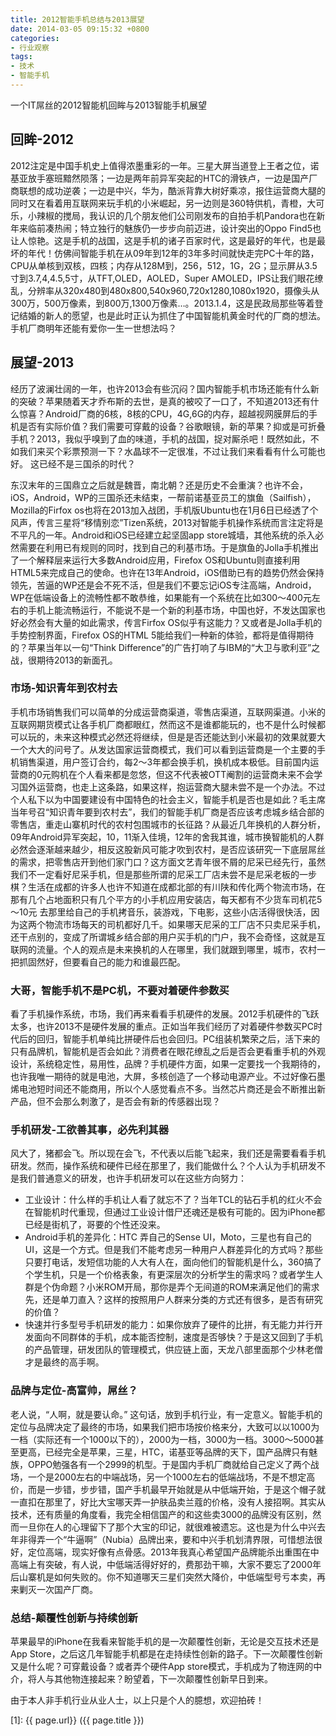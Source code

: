 ```yaml
---
title: 2012智能手机总结与2013展望
date: 2014-03-05 09:15:32 +0800
categories:
- 行业观察
tags:
- 技术
- 智能手机
---
```



一个IT屌丝的2012智能机回眸与2013智能手机展望

## **回眸-2012**

2012注定是中国手机史上值得浓墨重彩的一年。三星大屏当道登上王者之位，诺基亚放手塞班黯然陨落；一边是两年前异军突起的HTC的滑铁卢，一边是国产厂商联想的成功逆袭；一边是中兴，华为，酷派背靠大树好乘凉，报住运营商大腿的同时又在看着用互联网来玩手机的小米崛起，另一边则是360特供机，青橙，大可乐，小辣椒的搅局，我认识的几个朋友他们公司刚发布的自拍手机Pandora也在新年来临前凑热闹；特立独行的魅族仍一步步向前迈进，设计突出的Oppo Find5也让人惊艳。这是手机的战国，这是手机的诸子百家时代，这是最好的年代，也是最坏的年代！仿佛间智能手机在从09年到12年的3年多时间就快走完PC十年的路，CPU从单核到双核，四核；内存从128M到，256，512，1G，2G；显示屏从3.5寸到3.7,4,4.5,5寸，从TFT,OLED，AOLED，Super AMOLED，IPS让我们眼花缭乱，分辨率从320x480到480x800,540x960,720x1280,1080x1920，摄像头从300万，500万像素，到800万,1300万像素…。2013.1.4，这是民政局那些等着登记结婚的新人的愿望，也是此时正认为抓住了中国智能机黄金时代的厂商的想法。手机厂商明年还能有爱你一生一世想法吗？

## **展望-2013**

经历了波澜壮阔的一年，也许2013会有些沉闷？国内智能手机市场还能有什么新的突破？苹果随着天才乔布斯的去世，是真的被咬了一口了，不知道2013还有什么惊喜？Android厂商的6核，8核的CPU，4G,6G的内存，超越视网膜屏后的手机是否有实际价值？我们需要可穿戴的设备？谷歌眼镜，新的苹果？抑或是可折叠手机？2013，我似乎嗅到了血的味道，手机的战国，捉对厮杀吧！既然如此，不如我们来买个彩票预测一下？水晶球不一定很准，不过让我们来看看有什么可能也好。
这已经不是三国杀的时代？

东汉末年的三国鼎立之后就是魏晋，南北朝？还是历史不会重演？也许不会，iOS，Android，WP的三国杀还未结束，一帮前诺基亚员工的旗鱼（Sailfish），Mozilla的Firfox os也将在2013加入战团，手机版Ubuntu也在1月6日已经透了个风声，传言三星将“移情别恋”Tizen系统，2013对智能手机操作系统而言注定将是不平凡的一年。Android和iOS已经建立起坚固app store城墙，其他系统的杀入必然需要在利用已有规则的同时，找到自己的利基市场。于是旗鱼的Jolla手机推出了一个解释层来运行大多数Android应用，Firefox OS和Ubuntu则直接利用HTML5来完成自己的使命。也许在13年Android，iOS借助已有的趋势仍然会保持领先，苦逼的WP还是会不死不活，但是我们不要忘记iOS专注高端，Android，WP在低端设备上的流畅性都不敢恭维，如果能有一个系统在比如300～400元左右的手机上能流畅运行，不能说不是一个新的利基市场，中国也好，不发达国家也好必然会有大量的如此需求，传言Firfox OS似乎有这能力？又或者是Jolla手机的手势控制界面，Firefox OS的HTML 5能给我们一种新的体验，都将是值得期待的？苹果当年以一句“Think Difference”的广告打响了与IBM的“大卫与歌利亚”之战，很期待2013的新面孔。

### **市场-知识青年到农村去**

手机市场销售我们可以简单的分成运营商渠道，零售店渠道，互联网渠道。小米的互联网期货模式让各手机厂商都眼红，然而这不是谁都能玩的，也不是什么时候都可以玩的，未来这种模式必然还将继续，但是是否还能达到小米最初的效果就要大一个大大的问号了。从发达国家运营商模式，我们可以看到运营商是一个主要的手机销售渠道，用户签订合约，每2～3年都会换手机，换机成本极低。目前国内运营商的0元购机在个人看来都是忽悠，但这不代表被OTT阉割的运营商未来不会学习国外运营商，也走上这条路，如果这样，抱运营商大腿未尝不是一个办法。不过个人私下以为中国要建设有中国特色的社会主义，智能手机是否也是如此？毛主席当年号召“知识青年要到农村去”，我们的智能手机厂商是否应该考虑城乡结合部的零售店，重走山寨机时代的农村包围城市的长征路？从最近几年换机的人群分析，09年Android异军突起，10，11渐入佳境，12年的舍我其谁，城市换智能机的人群必然会逐渐越来越少，相反这股新风可能才吹到农村，是否应该研究一下底层屌丝的需求，把零售店开到他们家门口？这方面文艺青年很不屑的尼采已经先行，虽然我们不一定看好尼采手机，但是那些所谓的尼采工厂店未尝不是尼采老板的一步棋？生活在成都的许多人也许不知道在成都北部的有川陕和传化两个物流市场，在那有几个占地面积只有几个平方的小手机应用安装店，每天都有不少货车司机花5～10元 去那里给自己的手机拷音乐，装游戏，下电影，这些小店活得很快活，因为这两个物流市场每天的司机都好几千。如果哪天尼采的工厂店不只卖尼采手机，还干点别的，变成了所谓城乡结合部的用户买手机的门户，我不会奇怪，这就是互联网的流量。个人的观点是未来换机的人在哪里，我们就跟到哪里，城市，农村一把抓固然好，但要看自己的能力和谁最匹配。

### **大哥，智能手机不是PC机，不要对着硬件参数买**

看了手机操作系统，市场，我们再来看看手机硬件的发展。2012手机硬件的飞跃太多，也许2013不是硬件发展的重点。正如当年我们经历了对着硬件参数买PC时代后的回归，智能手机单纯比拼硬件后也会回归。PC组装机繁荣之后，活下来的只有品牌机，智能机是否会如此？消费者在眼花缭乱之后是否会更看重手机的外观设计，系统稳定性，易用性，品牌？手机硬件方面，如果一定要找一个我期待的，也许我唯一期待的就是电池，大屏，多核创造了一个移动电源产业。不过好像石墨烯电池短时间还不能商用，所以个人感觉看点不多。当然芯片商还是会不断推出新产品，但不会那么刺激了，是否会有新的传感器出现？

### **手机研发-工欲善其事，必先利其器**

风大了，猪都会飞。所以现在会飞，不代表以后能飞起来，我们还是需要看看手机研发。然而，操作系统和硬件已经在那里了，我们能做什么？个人认为手机研发不是我们普通意义的研发，也许手机研发可以在这些方向努力：

+ 工业设计：什么样的手机让人看了就忘不了？当年TCL的钻石手机的红火不会在智能机时代重现，但通过工业设计借尸还魂还是极有可能的。因为iPhone都已经是街机了，哥要的个性还没来。
+ Android手机的差异化：HTC 弄自己的Sense UI，Moto，三星也有自己的UI，这是一个方式。但是我们不能考虑另一种用户人群差异化的方式吗？那些只要打电话，发短信功能的人大有人在，面向他们的智能机是什么，360搞了个学生机，只是一个价格表象，有更深层次的分析学生的需求吗？或者学生人群是个伪命题？小米ROM开局，那你是弄个无间道的ROM来满足他们的需求先，还是单刀直入？这样的按照用户人群来分类的方式还有很多，是否有研究的价值？
+ 快速并行多型号手机研发的能力：如果你放弃了硬件的比拼，有无能力并行开发面向不同群体的手机，成本能否控制，速度是否够快？于是这又回到了手机的产品管理，研发团队的管理模式，供应链上面，天龙八部里面那个少林老僧才是最终的高手啊。

### **品牌与定位-高富帅，屌丝？**
老人说，“人啊，就是要认命。” 这句话，放到手机行业，有一定意义。智能手机的定位与品牌决定了最终的市场，如果我们把市场按价格来分，大致可以以1000为一档（实际还有一个1000以下的），2000为一档，3000为一档。3000～5000甚至更高，已经完全是苹果，三星，HTC，诺基亚等品牌的天下，国产品牌只有魅族，OPPO勉强各有一个2999的机型。于是国内手机厂商就给自己定义了两个战场，一个是2000左右的中端战场，另一个1000左右的低端战场，不是不想定高价，而是一步错，步步错，国产手机最早开始就是从中低端开始，于是这个帽子就一直扣在那里了，好比大宝哪天弄一护肤品卖兰蔻的价格，没有人接招啊。其实从技术，还有质量的角度看，我完全相信国产的和这些卖3000的品牌没有区别，然而一旦你在人的心理留下了那个大宝的印记，就很难被遗忘。这也是为什么中兴去年非得弄一个“牛逼啊”（Nubia）品牌出来，要和中兴手机划清界限，可惜想法很好，定位高端，现实好像有点骨感。2013年我真心希望国产品牌能杀出重围在中高端上有突破，有人说，中低端活得好好的，费那劲干嘛，大家不要忘了2000年后山寨机是如何失败的。你不知道哪天三星们突然大降价，中低端型号亏本卖，再来剿灭一次国产厂商。

### **总结-颠覆性创新与持续创新**
苹果最早的iPhone在我看来智能手机的是一次颠覆性创新，无论是交互技术还是App Store，之后这几年智能手机都是在走持续性创新的路子。下一次颠覆性创新又是什么呢？可穿戴设备？或者弄个硬件App store模式，手机成为了物连网的中介，将人与其他物连接起来？盼望着，下一次颠覆性创新早日到来。

由于本人非手机行业从业人士，以上只是个人的臆想，欢迎拍砖！


[1]:    {{ page.url}}  ({{ page.title }})
